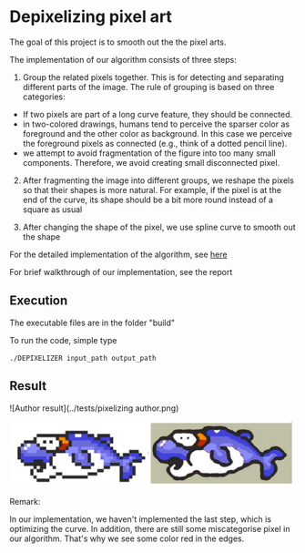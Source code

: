 # Depixelizing pixel art

The goal of this project is to smooth out the the pixel arts.

The implementation of our algorithm consists of three steps:

1. Group the related pixels together. This is for detecting and separating different parts of the image. The rule of grouping is based on three categories:
+ If two pixels are part of a long curve feature, they should be connected.
+ in two-colored drawings, humans tend to perceive the sparser color as foreground and the other color as background. In this case we perceive the foreground pixels as connected (e.g., think of a dotted pencil line).
+ we attempt to avoid fragmentation of the figure into too many small components. Therefore, we avoid creating small disconnected pixel.

2. After fragmenting the image into different groups, we reshape the pixels so that their shapes is more natural. For example, if the pixel is at the end of the curve, its shape should be a bit more round instead of a square as usual

3. After changing the shape of the pixel, we use spline curve to smooth out the shape


For the detailed implementation of the algorithm, see [here](https://johanneskopf.de/publications/pixelart/paper/pixel.pdf)

For brief walkthrough of our implementation, see the report


## Execution

The executable files are in the folder "build"

To run the code, simple type 
```
./DEPIXELIZER input_path output_path
```

## Result

![Author result](../tests/pixelizing author.png)

![Our result](../tests/pixelizing.png)

Remark:

In our implementation, we haven't implemented the last step, which is optimizing the curve. In addition, there are still some miscategorise pixel in our algorithm. That's why we see some color red in the edges.
